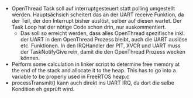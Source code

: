 - OpenThread Task soll auf interruptgesteuert statt polling umgestellt werden. Hauptsächsich scheitert das an der UART receive Funktion, da der Teil, der den Interrupt bisher auslöst, selber auf diesen wartet. Der Task Loop hat der nötige Code schon drin, nur auskommentiert.
    - Das soll so erreicht werden, dass alles OpenThread spezifische inkl. der UART in dem OpenThread Prozess bleibt, auch die UART auslöse etc. Funktionen. In den IRQHandler der PIT, XVCR und UART muss der TaskNotifyGive rein, damit die den OpenThread Prozess wecken können.
- Perform some calculation in linker script to determine free memory at the end of the stack and allocate it to the heap. This has to go into a variable to be properly used in FreeRTOS heap.c
- processTransmit() kann auch direkt ins UART IRQ, da dort die selbe Kondition eh geprüft wird.
